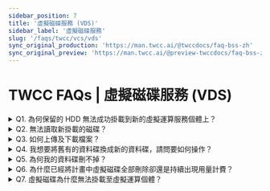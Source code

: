 ```yaml
---
sidebar_position: 7
title: '虛擬磁碟服務 (VDS)'
sidebar_label: '虛擬磁碟服務'
slug: '/faqs/twcc/vcs/vds'
sync_original_production: 'https://man.twcc.ai/@twccdocs/faq-bss-zh' 
sync_original_preview: 'https://man.twcc.ai/@preview-twccdocs/faq-bss-zh'
---
```


# TWCC FAQs | 虛擬磁碟服務 (VDS)

<details>

<summary> Q1. 為何保留的 HDD 無法成功掛載到新的虛擬運算服務個體上？</summary>

1. 掛載 HDD 至虛擬運算服務個體前，請先確認其狀態為 **`AVAILABLE`**，才可以掛載至新的個體。
2. 如非此狀態請先將 HDD 與原本的個體分離，或是將原先的個體刪除，確認狀態為 **`AVAILABLE`** 後，再進行掛載。

若上述情況確認後，仍無法掛載，請洽技術支援服務：isupport@twcc.ai。

</details>

<details>

<summary> Q2. 無法讀取新掛載的磁碟？</summary>

新掛載的磁碟，需完成初始化才能存取資料，初始化步驟請參考：
[HowTo：初始化磁碟- Linux 個體](/docs/vcs/tutorials/data-disk-init-linux.md) 或 [HowTo：初始化磁碟- Windows](/docs/vcs/tutorials/data-disk-init-windows.md)。

</details>

<details>

<summary> Q3. 如何上傳及下載檔案？</summary>

將磁碟掛載至虛擬運算個體後，[使用 MobaXterm 連線個體](/docs/vcs/user-guides/connecting/linux/from-windows.md)，並完成磁碟初始化，於 MobaXterm 頁面左側處選取 「**Sftp**」 圖示，即可檢視、上傳與下載檔案。

</details>

<details>

<summary> Q4. 我想要將舊有的資料碟換成新的資料碟，請問要如何操作？</summary>

詳細操作方式請參考[此文件](/docs/vcs/tutorials/replace-data-disk.md)，可變更磁碟類型、容量，並透過同步方式將舊磁碟資料保存至新磁碟。

</details>

<details>

<summary> Q5. 為何我的資料碟刪不掉？</summary>

1. 刪除前請先檢查該資料碟是否已經與虛擬運算個體分離，並確認狀態為 **`AVAILABLE`**，再進行刪除。
2. 若有對資料碟製作快照，您必須先將資料碟的快照刪除，再對該資料碟進行刪除。

若上述情況確認後，仍無法刪除，請洽技術支援服務： isupport@twcc.ai。

</details>

<details>

<summary> Q6. 為什麼已經將計畫中虛擬磁碟全部刪除卻還是持續出現用量計費？</summary>

虛擬磁碟計費項目除了資料磁碟，亦包含虛擬運算個體映像檔。請檢查您是否有建立虛擬運算個體映像檔，若無需使用建議刪除以停止計費。

</details>

<details>

<summary> Q7. 虛擬磁碟為什麼無法掛載至虛擬運算個體？</summary>

請留意您所要掛載的虛擬運算個體狀態是否是在```Stopped```的情況，虛擬磁碟無法與```Stopped```狀態的虛擬運算個體進行連結。

</details>
